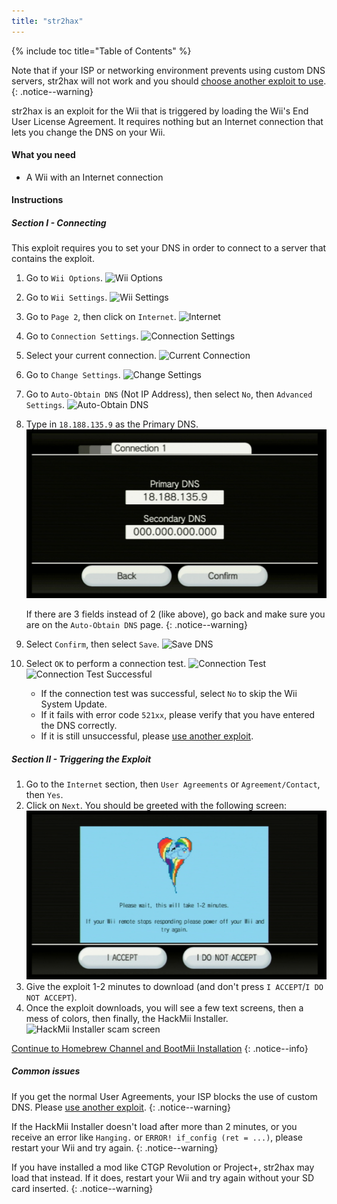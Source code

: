 ```yaml
---
title: "str2hax"
---
```


{% include toc title="Table of Contents" %}

Note that if your ISP or networking environment prevents using custom DNS servers, str2hax will not work and you should [choose another exploit to use](get-started).
{: .notice--warning}

str2hax is an exploit for the Wii that is triggered by loading the Wii's End User License Agreement. It requires nothing but an Internet connection that lets you change the DNS on your Wii.

#### What you need

* A Wii with an Internet connection

#### Instructions

##### Section I - Connecting

This exploit requires you to set your DNS in order to connect to a server that contains the exploit.

1. Go to `Wii Options`.
    ![Wii Options](/images/riiconnect24/Internet_1.png)
1. Go to `Wii Settings`.
    ![Wii Settings](/images/riiconnect24/Internet_2.png)
1. Go to `Page 2`, then click on `Internet`.
    ![Internet](/images/riiconnect24/Internet_3.png)
1. Go to `Connection Settings`.
    ![Connection Settings](/images/riiconnect24/Internet_4.png)
1. Select your current connection.
    ![Current Connection](/images/riiconnect24/Internet_5.png)
1. Go to `Change Settings`.
    ![Change Settings](/images/riiconnect24/Internet_6.png)
1. Go to `Auto-Obtain DNS` (Not IP Address), then select `No`, then `Advanced Settings`.
    ![Auto-Obtain DNS](/images/riiconnect24/Internet_7.png)
1. Type in `18.188.135.9` as the Primary DNS.
    ![str2hax DNS](/images/exploits/str2hax/dns.png)

    If there are 3 fields instead of 2 (like above), go back and make sure you are on the `Auto-Obtain DNS` page.
    {: .notice--warning}

1. Select `Confirm`, then select `Save`.
    ![Save DNS](/images/riiconnect24/Internet_10.png)
1. Select `OK` to perform a connection test.
    ![Connection Test](/images/riiconnect24/Internet_11.png)
    ![Connection Test Successful](/images/riiconnect24/Internet_12.png)
    + If the connection test was successful, select `No` to skip the Wii System Update.
    + If it fails with error code `521xx`, please verify that you have entered the DNS correctly.
    + If it is still unsuccessful, please [use another exploit](get-started).

##### Section II - Triggering the Exploit

1. Go to the `Internet` section, then `User Agreements` or `Agreement/Contact`, then `Yes`.
1. Click on `Next`. You should be greeted with the following screen:
    ![str2hax EULA page](/images/exploits/str2hax/EULA.png)
1. Give the exploit 1-2 minutes to download (and don't press `I ACCEPT`/`I DO NOT ACCEPT`).
1. Once the exploit downloads, you will see a few text screens, then a mess of colors, then finally, the HackMii Installer.
    ![HackMii Installer scam screen](/images/hackmii/scam.png)

[Continue to Homebrew Channel and BootMii Installation](hbc)
{: .notice--info}

##### Common issues

If you get the normal User Agreements, your ISP blocks the use of custom DNS. Please [use another exploit](get-started).
{: .notice--warning}

If the HackMii Installer doesn't load after more than 2 minutes, or you receive an error like `Hanging.` or `ERROR! if_config (ret = ...)`, please restart your Wii and try again.
{: .notice--warning}

If you have installed a mod like CTGP Revolution or Project+, str2hax may load that instead. If it does, restart your Wii and try again without your SD card inserted.
{: .notice--warning}
